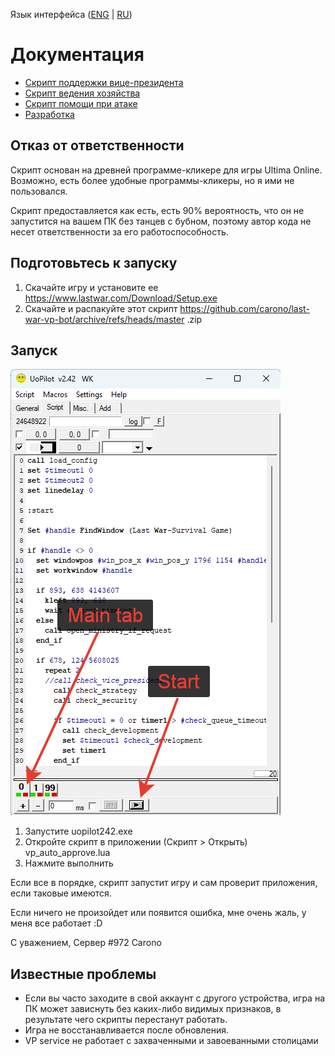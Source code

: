 Язык интерфейса ([ENG](https://github.com/carono/last-war-vp-bot) | [RU](https://github.com/carono/last-war-vp-bot/blob/master/docs/ru/README.md))

# Документация
- [Скрипт поддержки вице-президента](https://github.com/carono/last-war-vp-bot/blob/master/docs/ru/vp_auto_approve.md )
- [Скрипт ведения хозяйства](https://github.com/carono/last-war-vp-bot/blob/master/docs/ru/farming.md )
- [Скрипт помощи при атаке](https://github.com/carono/last-war-vp-bot/blob/master/docs/ru/attack.md )
- [Разработка](https://github.com/carono/last-war-vp-bot/blob/master/docs/ru/develop.md )

## Отказ от ответственности
Скрипт основан на древней программе-кликере для игры Ultima Online. Возможно, есть более удобные программы-кликеры, но я ими не пользовался.

Скрипт предоставляется как есть, есть 90% вероятность, что он не запустится на вашем ПК без танцев с бубном, поэтому автор кода не несет ответственности за его работоспособность.


## Подготовьтесь к запуску
1. Скачайте игру и установите ее https://www.lastwar.com/Download/Setup.exe
2. Скачайте и распакуйте этот скрипт https://github.com/carono/last-war-vp-bot/archive/refs/heads/master .zip

## Запуск
![UOPilot](https://github.com/carono/last-war-vp-bot/blob/f20acd34993135de2ea5cdc4b19c9dcd3be0f2fd/img/uopilot.png)
1. Запустите uopilot242.exe
2. Откройте скрипт в приложении (Скрипт > Открыть) vp_auto_approve.lua
3. Нажмите выполнить

Если все в порядке, скрипт запустит игру и сам проверит приложения, если таковые имеются.

Если ничего не произойдет или появится ошибка, мне очень жаль, у меня все работает :D

С уважением,
Сервер #972 Carono

## Известные проблемы
* Если вы часто заходите в свой аккаунт с другого устройства, игра на ПК может зависнуть без каких-либо видимых признаков, в результате чего скрипты перестанут работать.
* Игра не восстанавливается после обновления.
* VP service не работает с захваченными и завоеванными столицами